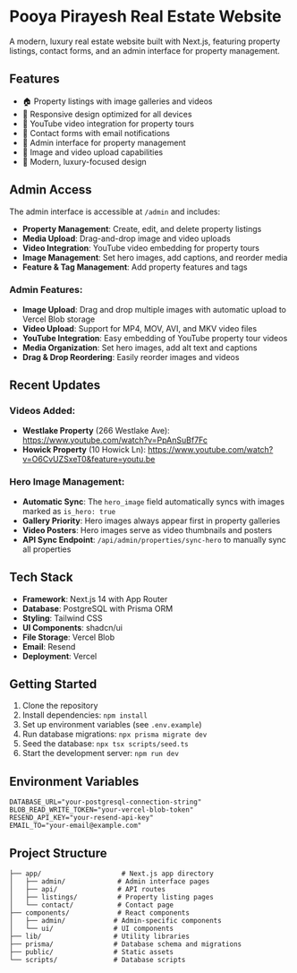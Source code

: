 # Pooya Pirayesh Real Estate Website

A modern, luxury real estate website built with Next.js, featuring property listings, contact forms, and an admin interface for property management.

## Features

- 🏠 Property listings with image galleries and videos
- 📱 Responsive design optimized for all devices
- 🎥 YouTube video integration for property tours
- 📧 Contact forms with email notifications
- 🔐 Admin interface for property management
- 📸 Image and video upload capabilities
- 🎨 Modern, luxury-focused design

## Admin Access

The admin interface is accessible at `/admin` and includes:

- **Property Management**: Create, edit, and delete property listings
- **Media Upload**: Drag-and-drop image and video uploads
- **Video Integration**: YouTube video embedding for property tours
- **Image Management**: Set hero images, add captions, and reorder media
- **Feature & Tag Management**: Add property features and tags

### Admin Features:
- **Image Upload**: Drag and drop multiple images with automatic upload to Vercel Blob storage
- **Video Upload**: Support for MP4, MOV, AVI, and MKV video files
- **YouTube Integration**: Easy embedding of YouTube property tour videos
- **Media Organization**: Set hero images, add alt text and captions
- **Drag & Drop Reordering**: Easily reorder images and videos

## Recent Updates

### Videos Added:
- **Westlake Property** (266 Westlake Ave): https://www.youtube.com/watch?v=PpAnSuBf7Fc
- **Howick Property** (10 Howick Ln): https://www.youtube.com/watch?v=O6CvUZSxeT0&feature=youtu.be

### Hero Image Management:
- **Automatic Sync**: The `hero_image` field automatically syncs with images marked as `is_hero: true`
- **Gallery Priority**: Hero images always appear first in property galleries
- **Video Posters**: Hero images serve as video thumbnails and posters
- **API Sync Endpoint**: `/api/admin/properties/sync-hero` to manually sync all properties

## Tech Stack

- **Framework**: Next.js 14 with App Router
- **Database**: PostgreSQL with Prisma ORM
- **Styling**: Tailwind CSS
- **UI Components**: shadcn/ui
- **File Storage**: Vercel Blob
- **Email**: Resend
- **Deployment**: Vercel

## Getting Started

1. Clone the repository
2. Install dependencies: `npm install`
3. Set up environment variables (see `.env.example`)
4. Run database migrations: `npx prisma migrate dev`
5. Seed the database: `npx tsx scripts/seed.ts`
6. Start the development server: `npm run dev`

## Environment Variables

```env
DATABASE_URL="your-postgresql-connection-string"
BLOB_READ_WRITE_TOKEN="your-vercel-blob-token"
RESEND_API_KEY="your-resend-api-key"
EMAIL_TO="your-email@example.com"
```

## Project Structure

```
├── app/                    # Next.js app directory
│   ├── admin/             # Admin interface pages
│   ├── api/               # API routes
│   ├── listings/          # Property listing pages
│   └── contact/           # Contact page
├── components/            # React components
│   ├── admin/            # Admin-specific components
│   └── ui/               # UI components
├── lib/                  # Utility libraries
├── prisma/               # Database schema and migrations
├── public/               # Static assets
└── scripts/              # Database scripts
```
